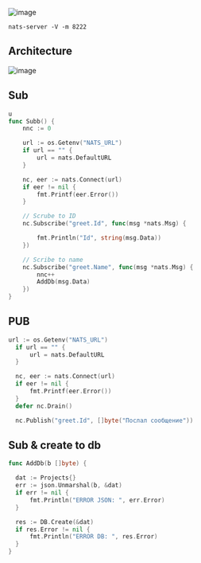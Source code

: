 ![image](https://user-images.githubusercontent.com/3950155/222965403-17633055-4bc2-477e-990d-34c391c24ddf.png)

```
nats-server -V -m 8222 
```

## Architecture
![image](https://user-images.githubusercontent.com/3950155/222965666-1b1736e5-1aaa-44a3-9cf3-6039fb3edb6f.png)

## Sub

```go
u
func Subb() {
	nnc := 0

	url := os.Getenv("NATS_URL")
	if url == "" {
		url = nats.DefaultURL
	}

	nc, eer := nats.Connect(url)
	if eer != nil {
		fmt.Printf(eer.Error())
	}

	// Scrube to ID
	nc.Subscribe("greet.Id", func(msg *nats.Msg) {

		fmt.Println("Id", string(msg.Data))
	})

	// Scribe to name
	nc.Subscribe("greet.Name", func(msg *nats.Msg) {
		nnc++
		AddDb(msg.Data)
	})
}
  ```
  
  
  ## PUB
  
  ```go
  url := os.Getenv("NATS_URL")
	if url == "" {
		url = nats.DefaultURL
	}

	nc, eer := nats.Connect(url)
	if eer != nil {
		fmt.Printf(eer.Error())
	}
	defer nc.Drain()

	nc.Publish("greet.Id", []byte("Послал сообщение"))
  ```
  
  ## Sub & create to db
  ```go
  func AddDb(b []byte) {

	dat := Projects{}
	err := json.Unmarshal(b, &dat)
	if err != nil {
		fmt.Println("ERROR JSON: ", err.Error)
	}

	res := DB.Create(&dat)
	if res.Error != nil {
		fmt.Println("ERROR DB: ", res.Error)
	}
}
```

  
  
  
